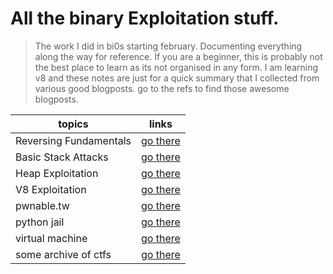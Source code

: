 # All the binary Exploitation stuff.

> The work I did in bi0s starting february. Documenting everything along the way for reference. If you are a beginner, this is probably not the best place to learn as its not organised in any form. 
> I am learning v8 and these notes are just for a quick summary that I collected from various good blogposts. go to the refs to find those awesome blogposts.

topics | links
--- | --- 
Reversing Fundamentals  | [go there](./Reversing_fundamentals/)
Basic Stack Attacks           | [go there](./basic_attacks/)
Heap Exploitation       | [go there](./Heap/)
V8 Exploitation         | [go there](./v8-exp/)
pwnable.tw              | [go there](./pwnable.tw/)
python jail             | [go there](./python-jail-seccomp/)
virtual machine         | [go there](./VMs/)
some archive of ctfs    | [go there](./ctf/)
